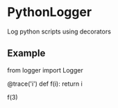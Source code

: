 # PythonLogger
Log python scripts using decorators

## Example

  from logger import Logger
  
  @trace('i')
  def f(i):
    return i
    
  f(3)
